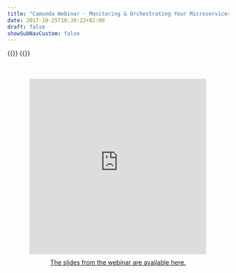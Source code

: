 ```yaml
---
title: "Camunda Webinar - Monitoring & Orchestrating Your Microservices Landscape using Workflow Automation"
date: 2017-10-25T10:39:22+02:00
draft: false
showSubNavCustom: false
---
```


{{<highlight title="Camunda Webinar - Monitoring & Orchestrating Your Microservices Landscape using Workflow Automation" >}}
{{</highlight>}}
<div align="center" style="margin-bottom: 10px;margin-top: 50px;">
  <iframe src="https://player.vimeo.com/video/397153708" class="embed-responsive-item" width="80%" height="400" frameborder="0" allow="fullscreen"></iframe>
</div>
<div align="center" style="margin-bottom: 100px;margin-top: 10px;">
<a href="https://www.slideshare.net/camunda/webinar-monitoring-orchestrating-your-microservices-landscape-using-workflow-automation" target="_blank">The slides from the webinar are available here.</a>
</div>
